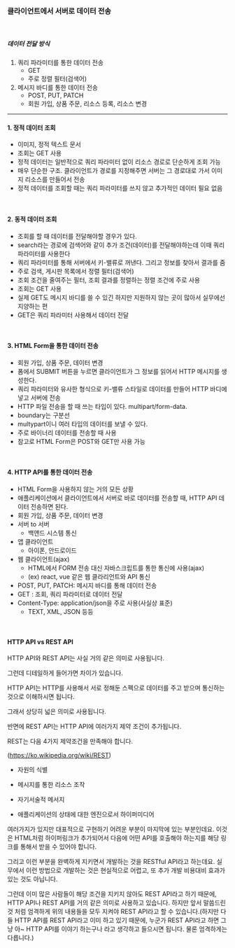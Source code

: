 ### 클라이언트에서 서버로 데이터 전송

<br />

##### 데이터 전달 방식

1. 쿼리 파라미터를 통한 데이터 전송
   - GET
   - 주로 정렬 필터(검색어)
2. 메시지 바디를 통한 데이터 전송
   - POST, PUT, PATCH
   - 회원 가입, 상품 주문, 리소스 등록, 리소스 변경

---

#### 1. 정적 데이터 조회

- 이미지, 정적 텍스트 문서
- 조회는 GET 사용
- 정적 데이터는 일반적으로 쿼리 파라미터 없이 리소스 경로로 단순하게 조회 가능
- 매우 단순한 구조. 클라이언트가 경로를 지정해주면 서버는 그 경로대로 가서 이미지 리소스를 만들어서 전송
- 정적 데이터를 조회할 때는 쿼리 파라미터를 쓰지 않고 추가적인 데이터 필요 없음

<BR/>

#### 2. 동적 데이터 조회

- 조회를 할 때 데이터를 전달해야할 경우가 있다.
- search라는 경로에 검색어와 같이 추가 조건(데이터)를 전달해야하는데 이때 쿼리 파라미터를 사용한다
- 쿼리 파라미터를 통해 서버에서 키-밸류로 꺼낸다. 그리고 정보를 찾아서 결과를 줌
- 주로 검색, 게시판 목록에서 정렬 필터(검색어)
- 조회 조건을 줄여주는 필터, 조회 결과를 정렬하는 정렬 조건에 주로 사용
- 조회는 GET 사용
- 실제 GET도 메시지 바디를 쓸 수 있긴 하지만 지원하지 않는 곳이 많아서 실무에선 지양하는 편
- GET은 쿼리 파라미터 사용해서 데이터 전달

<BR/>

#### 3. HTML Form을 통한 데이터 전송

- 회원 가입, 상품 주문, 데이터 변경
- 폼에서 SUBMIT 버튼을 누르면 클라이언트가 그 정보를 읽어서 HTTP 메시지를 생성한다.
- 쿼리 파라미터와 유사한 형식으로 키-밸류 스타일로 데이터를 만들어 HTTP 바디에 넣고 서버에 전송
  <BR>
- HTTP 파일 전송을 할 때 쓰는 타입이 있다. multipart/form-data.
- boundary는 구분선
- multypart이니 여러 타입의 데이터를 보낼 수 있다.
- 주로 바이너리 데이터를 전송할 때 사용
- 참고로 HTML Form은 POST와 GET만 사용 가능

<BR/>

#### 4. HTTP API를 통한 데이터 전송

- HTML Form을 사용하지 않는 거의 모든 상황
- 애플리케이션에서 클라이언트에서 서버로 바로 데이터를 전송할 때, HTTP API 데이터 전송하면 된다.
- 회원 가입, 상품 주문, 데이터 변경
- 서버 to 서버
  - 백앤드 시스템 통신
- 앱 클라이언트
  - 아이폰, 안드로이드
- 웹 클라이언트(ajax)
  - HTML에서 FORM 전송 대신 자바스크립트를 통한 통신에 사용(ajax)
  - (ex) react, vue 같은 웹 클라리언트와 API 통신
- POST, PUT, PATCH: 메시지 바디를 통해 데이터 전송
- GET : 조회, 쿼리 파라미터로 데이터 전달
- Content-Type: application/json을 주로 사용(사실상 표준)
  - TEXT, XML, JSON 등등

<BR>

#### HTTP API vs REST API

HTTP API와 REST API는 사실 거의 같은 의미로 사용됩니다.

그런데 디테일하게 들어가면 차이가 있습니다.

HTTP API는 HTTP를 사용해서 서로 정해둔 스펙으로 데이터를 주고 받으며 통신하는 것으로 이해하시면 됩니다.

그래서 상당히 넓은 의미로 사용됩니다.

반면에 REST API는 HTTP API에 여러가지 제약 조건이 추가됩니다.

REST는 다음 4가지 제약조건을 만족해야 합니다.

(https://ko.wikipedia.org/wiki/REST)

- 자원의 식별

- 메시지를 통한 리소스 조작

- 자기서술적 메서지

- 애플리케이션의 상태에 대한 엔진으로서 하이퍼미디어

여러가지가 있지만 대표적으로 구현하기 어려운 부분이 마지막에 있는 부분인데요. 이것은 HTML처럼 하이퍼링크가 추가되어서 다음에 어떤 API를 호출해야 하는지를 해당 링크를 통해서 받을 수 있어야 합니다.

그리고 이런 부분을 완벽하게 지키면서 개발하는 것을 RESTful API라고 하는데요. 실무에서 이런 방법으로 개발하는 것은 현실적으로 어렵고, 또 추가 개발 비용대비 효과가 있는 것도 아닙니다.

그런데 이미 많은 사람들이 해당 조건을 지키지 않아도 REST API라고 하기 때문에, HTTP API나 REST API를 거의 같은 의미로 사용하고 있습니다. 하지만 앞서 말씀드린 것 처럼 엄격하게 위의 내용들을 모두 지켜야 REST API라고 할 수 있습니다.(하지만 다들 HTTP API를 REST API라고 이미 하고 있기 때문에, 누군가 REST API라고 하면 그냥 아~ HTTP API를 이야기 하는구나 라고 생각하고 들으시면 됩니다. 물론 엄격하게는 다릅니다.)
